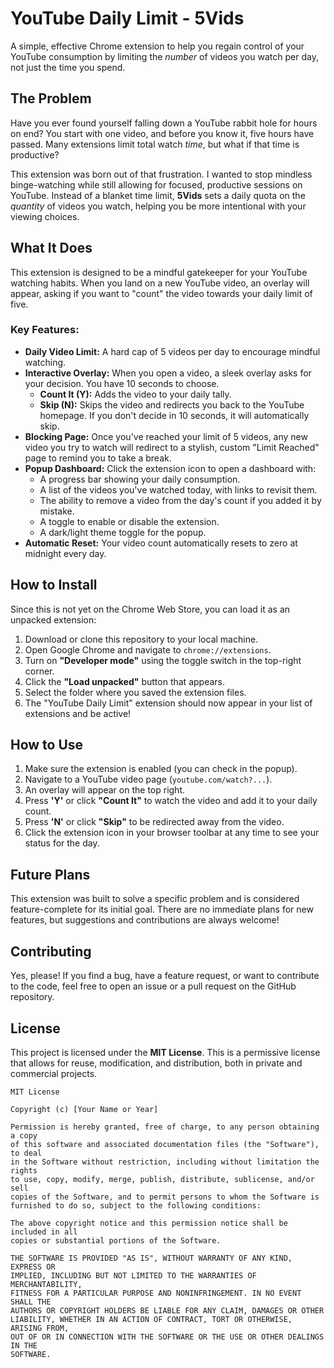 # YouTube Daily Limit - 5Vids

A simple, effective Chrome extension to help you regain control of your YouTube consumption by limiting the *number* of videos you watch per day, not just the time you spend.

## The Problem

Have you ever found yourself falling down a YouTube rabbit hole for hours on end? You start with one video, and before you know it, five hours have passed. Many extensions limit total watch *time*, but what if that time is productive?

This extension was born out of that frustration. I wanted to stop mindless binge-watching while still allowing for focused, productive sessions on YouTube. Instead of a blanket time limit, **5Vids** sets a daily quota on the *quantity* of videos you watch, helping you be more intentional with your viewing choices.

## What It Does

This extension is designed to be a mindful gatekeeper for your YouTube watching habits. When you land on a new YouTube video, an overlay will appear, asking if you want to "count" the video towards your daily limit of five.

### Key Features:

  * **Daily Video Limit:** A hard cap of 5 videos per day to encourage mindful watching.
  * **Interactive Overlay:** When you open a video, a sleek overlay asks for your decision. You have 10 seconds to choose.
      * **Count It (Y):** Adds the video to your daily tally.
      * **Skip (N):** Skips the video and redirects you back to the YouTube homepage. If you don't decide in 10 seconds, it will automatically skip.
  * **Blocking Page:** Once you've reached your limit of 5 videos, any new video you try to watch will redirect to a stylish, custom "Limit Reached" page to remind you to take a break.
  * **Popup Dashboard:** Click the extension icon to open a dashboard with:
      * A progress bar showing your daily consumption.
      * A list of the videos you've watched today, with links to revisit them.
      * The ability to remove a video from the day's count if you added it by mistake.
      * A toggle to enable or disable the extension.
      * A dark/light theme toggle for the popup.
  * **Automatic Reset:** Your video count automatically resets to zero at midnight every day.

## How to Install

Since this is not yet on the Chrome Web Store, you can load it as an unpacked extension:

1.  Download or clone this repository to your local machine.
2.  Open Google Chrome and navigate to `chrome://extensions`.
3.  Turn on **"Developer mode"** using the toggle switch in the top-right corner.
4.  Click the **"Load unpacked"** button that appears.
5.  Select the folder where you saved the extension files.
6.  The "YouTube Daily Limit" extension should now appear in your list of extensions and be active\!

## How to Use

1.  Make sure the extension is enabled (you can check in the popup).
2.  Navigate to a YouTube video page (`youtube.com/watch?...`).
3.  An overlay will appear on the top right.
4.  Press **'Y'** or click **"Count It"** to watch the video and add it to your daily count.
5.  Press **'N'** or click **"Skip"** to be redirected away from the video.
6.  Click the extension icon in your browser toolbar at any time to see your status for the day.

## Future Plans

This extension was built to solve a specific problem and is considered feature-complete for its initial goal. There are no immediate plans for new features, but suggestions and contributions are always welcome\!

## Contributing

Yes, please\! If you find a bug, have a feature request, or want to contribute to the code, feel free to open an issue or a pull request on the GitHub repository.

## License

This project is licensed under the **MIT License**. This is a permissive license that allows for reuse, modification, and distribution, both in private and commercial projects.

```
MIT License

Copyright (c) [Your Name or Year]

Permission is hereby granted, free of charge, to any person obtaining a copy
of this software and associated documentation files (the "Software"), to deal
in the Software without restriction, including without limitation the rights
to use, copy, modify, merge, publish, distribute, sublicense, and/or sell
copies of the Software, and to permit persons to whom the Software is
furnished to do so, subject to the following conditions:

The above copyright notice and this permission notice shall be included in all
copies or substantial portions of the Software.

THE SOFTWARE IS PROVIDED "AS IS", WITHOUT WARRANTY OF ANY KIND, EXPRESS OR
IMPLIED, INCLUDING BUT NOT LIMITED TO THE WARRANTIES OF MERCHANTABILITY,
FITNESS FOR A PARTICULAR PURPOSE AND NONINFRINGEMENT. IN NO EVENT SHALL THE
AUTHORS OR COPYRIGHT HOLDERS BE LIABLE FOR ANY CLAIM, DAMAGES OR OTHER
LIABILITY, WHETHER IN AN ACTION OF CONTRACT, TORT OR OTHERWISE, ARISING FROM,
OUT OF OR IN CONNECTION WITH THE SOFTWARE OR THE USE OR OTHER DEALINGS IN THE
SOFTWARE.
```
